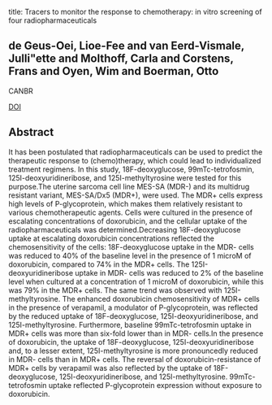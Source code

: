 title: Tracers to monitor the response to chemotherapy: in vitro screening of four radiopharmaceuticals

## de Geus-Oei, Lioe-Fee and van Eerd-Vismale, Julli"ette and Molthoff, Carla and Corstens, Frans and Oyen, Wim and Boerman, Otto
CANBR

<a href="https://doi.org/10.1089/cbr.2004.19.457">DOI</a>

## Abstract
It has been postulated that radiopharmaceuticals can be used to predict the therapeutic response to (chemo)therapy, which could lead to individualized treatment regimens. In this study, 18F-deoxyglucose, 99mTc-tetrofosmin, 125I-deoxyuridineribose, and 125I-methyltyrosine were tested for this purpose.The uterine sarcoma cell line MES-SA (MDR-) and its multidrug resistant variant, MES-SA/Dx5 (MDR+), were used. The MDR+ cells express high levels of P-glycoprotein, which makes them relatively resistant to various chemotherapeutic agents. Cells were cultured in the presence of escalating concentrations of doxorubicin, and the cellular uptake of the radiopharmaceuticals was determined.Decreasing 18F-deoxyglucose uptake at escalating doxorubicin concentrations reflected the chemosensitivity of the cells: 18F-deoxyglucose uptake in the MDR- cells was reduced to 40% of the baseline level in the presence of 1 microM of doxorubicin, compared to 74% in the MDR+ cells. The 125I-deoxyuridineribose uptake in MDR- cells was reduced to 2% of the baseline level when cultured at a concentration of 1 microM of doxorubicin, while this was 79% in the MDR+ cells. The same trend was observed with 125I-methyltyrosine. The enhanced doxorubicin chemosensitivity of MDR+ cells in the presence of verapamil, a modulator of P-glycoprotein, was reflected by the reduced uptake of 18F-deoxyglucose, 125I-deoxyuridineribose, and 125I-methyltyrosine. Furthermore, baseline 99mTc-tetrofosmin uptake in MDR+ cells was more than six-fold lower than in MDR- cells.In the presence of doxorubicin, the uptake of 18F-deoxyglucose, 125I-deoxyuridineribose and, to a lesser extent, 125I-methyltyrosine is more pronouncedly reduced in MDR- cells than in MDR+ cells. The reversal of doxorubicin-resistance of MDR+ cells by verapamil was also reflected by the uptake of 18F-deoxyglucose, 125I-deoxyuridineribose, and 125I-methyltyrosine. 99mTc-tetrofosmin uptake reflected P-glycoprotein expression without exposure to doxorubicin.

